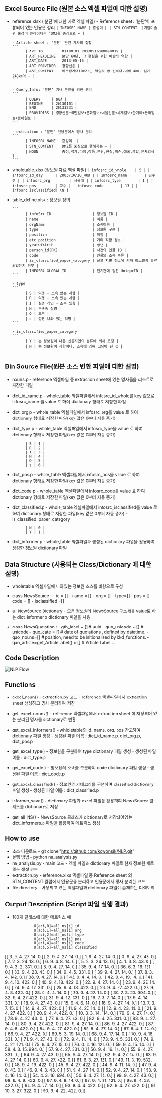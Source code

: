 ##  Excel Source File (원본 소스  엑셀 파일에 대한 설명)
- reference.xlsx ('분단'에 대한 자료 엑셀 파일)
      - Reference sheet : '분단'이 포함되어 있는 인용문 정리
      ```
            | INFOSRC_NAME | 홍성미 |
            | STN_CONTENT  |가일미술관 홍성미 큐레이터는 “DMZ를 중심으로 ~ |
      ```

      - Article sheet : '분단' 관련 기사의 집합
      ```
            | ART_ID       | 01100101.20130515100000019 |
            | ART_HEADLINE | 분단 60년, 그 현실을 위한 예술의 역할 |
            | ART_DATE     | 2013-05-15 |
            | ART_PROVIDER | 경향신문 |
            | ART_CONTENT  | 비무장지대(DMZ)는 역설적 공 간이다.너비 4㎞, 길이 248㎞의 ~ |
      ```

      - Query_Info: '분단' 기사 분류를 위한 쿼리
      ```
            | QUERY     | 분단 |
            | BEGINE    | 20130101 |
            | END       | 20131231 |
            | PROVIDERS | 경향신문+국민일보+문화일보+서울신문+세계일보+한겨레+한국일보+동아일보 |
      ```
      
      - extraction : '분단' 인용문에서 명사 분리
      ```
            | INFOSRC_NAME | 홍성미  |
            | STN_CONTENT  | DMZ를 중심으로 행해지는 ~ |
            | NOUN         | 중심,작가,다양,작품,분단,현실,이슈,예술,역할,문제의식 |
      ```

- wholetable.xlsx (정보원 자료 엑셀 파일)
      ```
            | infosrc_id_whole    | 5 |
            | infosrc_id_day      | 2003/10/10_408 |
            | infosrc_name        | 김수행 |
            | infosrc_org         | 서울대 |
            | infosrc_type        | I |
            | infosrc_pos         | 교수 |
            | infosrc_code        | 13 |
            | infosrc_isclassified| \N |
      ```


- table_define.xlsx : 정보원 정의

      ```
            | infoSrc_ID                   | 정보원 ID |
            | name                         | 이름 |
            | orgName                      | 소속이름 |
            | type                         | 정보원 구분 |
            | position                     | 직함 |
            | etc_position                 | 기타 직함 정보 |
            | yearOfBirth                  | 생년 |
            | person_id(FK)                | 사전의 인물 ID |
            | code                         | 인물의 소속 분류 |
            | is_classified_paper_category | 신문 지면 정보에 의해 정보원의 분류되었는지 여부 |
            | INFOSRC_GLOBAL_ID            | 전기간에 걸친 UniqueID |
      ```

      - type
      ```
            | S | 익명 - 소속 없는 사람 |
            | R | 익명 - 소속 있는 사람 |
            | I | 실명 개인 - 소속 있음 |
            | N | 무속속 실명 |
            | O | 조직 |
            | s | 성만 나와 있는 익명 |
      ```

      - is_classified_paper_category
      ```
            | Y | 본 정보원이 나온 신문지면의 분류에 의해 코딩 |
            | N | 본 정보원이 직함이나, 소속에 의해 코딩이 된 것 |
      ```


##  Bin  Source File(원본 소스 변환 파일에 대한 설명)
-  nouns.p
       - reference 엑셀파일 중 extraction sheet에 있는 명사들을 리스트로 저장한 파일

-  dict_id_name.p
       - whole_table 엑셀파일에서 infosrc_id_whole를 key 값으로 infosrc_name 을 value 로 하여 dictionary 형태로 저장한 파일

-  dict_org.p
       - whole_table 엑셀파일에서 infosrc_org를 value 로 하여 dictionary 형태로 저장한 파일(key 값은 0부터 자동 증가)

-  dict_type.p
       - whole_table 엑셀파일에서 infosrc_type을 value 로 하여 dictionary 형태로 저장한 파일(key 값은 0부터 자동 증가)

      ```
            | S | 1 |
            | R | 2 |
            | I | 3 |
            | N | 4 |
            | O | 5 |
            | s | 6 |
      ```

-  dict_pos.p
       - whole_table 엑셀파일에서 infosrc_pos을 value 로 하여 dictionary 형태로 저장한 파일(key 값은 0부터 자동 증가)

-  dict_code.p
       - whole_table 엑셀파일에서 infosrc_code를 value 로 하여 dictionary 형태로 저장한 파일(key 값은 0부터 자동 증가)

-  dict_classified.p
       - whole_table 엑셀파일에서 infosrc_isclassified를 value 로 하여 dictionary 형태로 저장한 파일(key 값은 0부터 자동 증가)
       - is_classified_paper_category

      ```
            | N | 0 |
            | Y | 1 |
      ```

-  dict_informer.p
       - whole_table 엑셀파일과 생성된 dictionary 파일을 활용하여 생성한 정보원 dictionary 파일



## Data Structure (사용되는 Class/Dictionary 에 대한 설명)
- wholetable 엑셀파일에 나와있는 정보원 소스를 바탕으로 구성
- class NewsSource :
       - id = [] 
       - name = [] 
       - org = [] 
       - type=[]
       - pos = [] 
       - code = []
       - isclassified =[]

- all NewSource Dictionary
       - 모든 정보원의 NewsSource 구조체를 value로 하는 dict_informer.p dictionary 파일을 사용

- class NewsQuotation :
       - gth_label = []      # uuid 
       - quo_unicode = []    # unicode 
       - quo_date = []       # date of quotations , defined by datetime. 
       - quo_nouns=[]        # position, need to be initionalized by kkd_functions. 
       - quo_article=get_ArticleLabel() = []    # Article Label ...


## Code Description 
![NLP Flow](https://raw.githubusercontent.com/kowonsik/NLP/master/png/NLP_flow.png)

## Functions
- excel_noun()
       - extraction.py 코드
       - reference 엑셀파일에서 extraction sheet 생성하고 명사 분리하여 저장

- get_excel_nouns()
       - reference 엑셀파일에서 extraction sheet 에 저장되어 있는 분리된 명사를 dictionary로 변환

- get_excel_informers()
       - whloletable의 id, name, org, pos 참고하여 dictionary 파일 생성
       - 생성된 파일 이름 : dict_id_name.p, dict_org.p, dict_pos.p

- get_excel_type()
       - 정보원을 구분하여 type dictionary 파일 생성
       - 생성된 파일 이름 : dict_type.p

- get_excel_code()
       - 정보원의 소속을 구분하여 code dictionary 파일 생성
       - 생성된 파일 이름 : dict_code.p

- get_excel_classified()
       - 정보원의 카테고리를 구분하여 classified dictionary 파일 생성
       - 생성된 파일 이름 : dict_classified.p

- informer_save()
       - dictionary 파일과 excel 파일을 활용하여 NewsSource 클래스를 dictionary로 저장

- get_all_NS()
       - NewsSource 클래스가 dictionary로 저장되어있는 dict_informers.p 파일을 활용하여 메트릭스 생성
 
## How to use
- 소스 다운로드
       - git clone "http://github.com/kowonsik/NLP.git"
- 실행 방법
       - python na_analysis.py
- na_analysis.py
       - main 코드
       - 엑셀 파일과 dictionary 파일로 현재 정보원 메트릭스 생성 코드
- extraction.py
       - reference.xlxs 엑셀파일 중 Reference sheet 의 STN_CONTENT 퀄럼에서 인용문을 분리하고 인용문에서 명사 분리한 코드
- file directory
       - 사용되고 있는 엑셀파일과 dictionary 파일이 존재하는 디렉토리
 
## Output Description (Script 파일 실행 결과)
- 100개 클래스에 대한 메트릭스 예

                U[a:b,0]=all_ns[i].id
                U[a:b,1]=all_ns[i].org
                U[a:b,2]=all_ns[i].type
                U[a:b,3]=all_ns[i].pos
                U[a:b,4]=all_ns[i].code
                U[a:b,5]=all_ns[i].classified


[[   3.    9.    4.   27.   14.    0.]
 [   2.    9.    4.   27.   14.    0.]
 [   1.    9.    4.   27.   14.    0.]
 [   0.    9.    4.   27.   43.    0.]
 [   7.    2.    3.   24.   13.    0.]
 [   6.    9.    4.    8.   14.    0.]
 [   5.    2.    3.   24.   13.    0.]
 [   4.    1.    3.    8.   43.    0.]
 [   9.    4.    3.    2.  331.    0.]
 [   8.    9.    4.   27.   14.    0.]
 [  35.    9.    4.   17.   14.    0.]
 [  36.    6.    3.   16.  121.    0.]
 [  33.    9.    4.   23.   43.    0.]
 [  34.    9.    4.    5.  331.    0.]
 [  39.    9.    4.   27.   14.    0.]
 [  37.    8.    3.    4.  142.    0.]
 [  38.    9.    4.   27.   14.    0.]
 [  43.    9.    4.    4.   14.    0.]
 [  42.    9.    4.   19.   14.    0.]
 [  41.    9.    4.   10.  422.    0.]
 [  40.    9.    4.   18.  422.    0.]
 [  22.    9.    4.   27.   14.    0.]
 [  23.    9.    4.   27.   14.    0.]
 [  24.    9.    4.   17.  331.    0.]
 [  25.    9.    4.   13.  422.    0.]
 [  26.    9.    4.   27.  422.    0.]
 [  27.    9.    4.    8.  422.    0.]
 [  28.    9.    4.    4.   14.    0.]
 [  29.    9.    4.   27.   14.    0.]
 [  30.    7.    3.   20.  994.    0.]
 [  32.    9.    4.   27.  422.    0.]
 [  31.    9.    4.   12.  331.    0.]
 [  19.    7.    3.    7.   14.    0.]
 [  17.    9.    4.   14.  331.    0.]
 [  18.    9.    4.   27.   43.    0.]
 [  15.    9.    4.    6.   14.    0.]
 [  16.    9.    4.   27.   14.    0.]
 [  13.    7.    3.    7.   15.    0.]
 [  14.    9.    4.   27.  422.    0.]
 [  11.    9.    4.   27.   14.    0.]
 [  12.    9.    4.   23.   14.    0.]
 [  21.    9.    4.   27.  422.    0.]
 [  20.    9.    4.    4.  422.    0.]
 [  10.    3.    3.   14.  114.    0.]
 [  79.    9.    4.   27.   14.    0.]
 [  78.    9.    4.   27.   43.    0.]
 [  77.    9.    4.   27.   43.    0.]
 [  82.    9.    4.   25.  331.    0.]
 [  83.    9.    4.   27.   14.    0.]
 [  80.    9.    4.   27.  422.    0.]
 [  81.    9.    4.   27.   14.    0.]
 [  86.    9.    4.   27.  422.    0.]
 [  87.    9.    4.    8.  422.    0.]
 [  84.    9.    4.   27.  422.    0.]
 [  85.    9.    4.   27.   14.    0.]
 [  67.    9.    4.    1.   14.    0.]
 [  66.    9.    4.   27.  422.    0.]
 [  69.    5.    3.   19.   14.    0.]
 [  68.    9.    4.   17.   14.    0.]
 [  70.    9.    4.   16.  331.    0.]
 [  71.    9.    4.   27.   43.    0.]
 [  72.    9.    4.   11.   14.    0.]
 [  73.    9.    4.    5.  331.    0.]
 [  74.    9.    4.   21.  121.    0.]
 [  75.    9.    4.   27.   15.    0.]
 [  76.    0.    3.   16.  121.    0.]
 [  59.    9.    4.   15.   14.    0.]
 [  58.    4.    3.   15.  994.    0.]
 [  57.    9.    4.   27.  331.    0.]
 [  56.    9.    4.   16.   14.    0.]
 [  55.    9.    4.   27.  331.    0.]
 [  64.    9.    4.   27.   43.    0.]
 [  65.    9.    4.   27.   14.    0.]
 [  62.    9.    4.   27.   14.    0.]
 [  63.    9.    4.   27.   14.    0.]
 [  60.    9.    4.   27.  422.    0.]
 [  61.    6.    3.   27.  121.    0.]
 [  49.   11.    3.   19.  532.    0.]
 [  48.    9.    4.   19.  422.    0.]
 [  45.    9.    4.   27.  422.    0.]
 [  44.    9.    4.   11.   14.    0.]
 [  47.    9.    4.    0.   43.    0.]
 [  46.    9.    4.    3.   43.    0.]
 [  51.    9.    4.   27.   14.    0.]
 [  52.    9.    4.   27.   14.    0.]
 [  53.    9.    4.   16.   14.    0.]
 [  54.    4.    3.   16.  994.    0.]
 [  50.    9.    4.   27.   14.    0.]
 [  99.    9.    4.   27.   43.    0.]
 [  98.    9.    4.    9.  422.    0.]
 [  97.    9.    4.    8.   14.    0.]
 [  96.    9.    4.   21.  121.    0.]
 [  95.    9.    4.   26.  422.    0.]
 [  94.    9.    4.   27.   14.    0.]
 [  93.    9.    4.    4.  422.    0.]
 [  92.    9.    4.   27.  422.    0.]
 [  91.   10.    3.   27.  322.    0.]
 [  90.    9.    4.   22.  422.    0.]]











